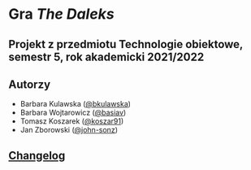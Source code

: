 # Gra <i>The Daleks</i>

## Projekt z przedmiotu Technologie obiektowe, semestr 5, rok akademicki 2021/2022

## Autorzy

- Barbara Kulawska ([@bkulawska](https://github.com/bkulawska))
- Barbara Wojtarowicz ([@basiav](https://github.com/basiav))
- Tomasz Koszarek ([@koszar91](https://github.com/koszar91))
- Jan Zborowski ([@john-sonz](https://github.com/john-sonz))

## [Changelog](https://docs.google.com/document/d/1zPx-ABvNut8pxWqVkecDcQAaqJYj3TbBSvxM6fm1j_Y/edit?usp=sharing)
